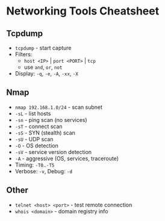 # Networking Tools Cheatsheet

## Tcpdump
- `tcpdump` - start capture
- Filters:
  - `host <IP>` | `port <PORT>` | `tcp`
  - use `and`, `or`, `not`
- Display: `-q`, `-e`, `-A`, `-xx`, `-X`

## Nmap
- `nmap 192.168.1.0/24` - scan subnet
- `-sL` - list hosts
- `-sn` - ping scan (no services)
- `-sT` - connect scan
- `-sS` - SYN (stealth) scan
- `-sU` - UDP scan
- `-O` - OS detection
- `-sV` - service version detection
- `-A` - aggressive (OS, services, traceroute)
- Timing: `-T0`..`-T5`
- Verbose: `-v`, Debug: `-d`

## Other
- `telnet <host> <port>` - test remote connection
- `whois <domain>` - domain registry info